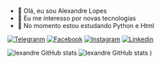 - 👋 Olá, eu sou Alexandre Lopes
- 👀 Eu me interesso por novas tecnologias
- 🌱 No momento estou estudando Python e Html

[![Telegranm](https://img.shields.io/badge/Telegram-2CA5E0?style=for-the-badge&logo=telegram&logoColor=white)](https://web.telegram.org/k/@aslopeSlopes)
[![Facebook](https://img.shields.io/badge/Facebook-1877F2?style=for-the-badge&logo=facebook&logoColor=white)](https://www.facebook.com/alexandre.dasilvalopes.7)
[![Instagram](https://img.shields.io/badge/Instagram-E4405F?style=for-the-badge&logo=instagram&logoColor=white)](https://www.instagram.com/aslopesdasilva)
[![Linkedin](https://img.shields.io/badge/LinkedIn-0077B5?style=for-the-badge&logo=linkedin&logoColor=white)](https://www.linkedin.com/in/alexandredasilvalopes/)


![lexandre GitHub stats](https://github-readme-stats.vercel.app/api?username=0101AlexandreLopes&show_icons=true&theme=radical) 
![lexandre GitHub stats](https://media.giphy.com/media/v1.Y2lkPTc5MGI3NjExOTNmYjYzYzQ0NjU0MDYzYTI0YjJiY2JiNDdkNjFmYzdmM2Q2YWY0OSZlcD12MV9pbnRlcm5hbF9naWZzX2dpZklkJmN0PWc/XnY8HoEww8NLJfZvAx/giphy.gif)
) 



